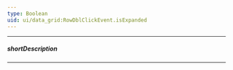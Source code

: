 ```yaml
---
type: Boolean
uid: ui/data_grid:RowDblClickEvent.isExpanded
---
```

---
##### shortDescription
<!-- Description goes here -->

---
<!-- Description goes here -->